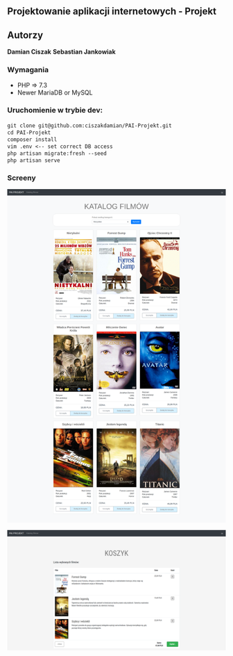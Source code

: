 ## Projektowanie aplikacji internetowych - Projekt

## Autorzy
**Damian Ciszak** 
**Sebastian Jankowiak**


### Wymagania
- PHP => 7.3
- Newer MariaDB or MySQL

### Uruchomienie w trybie dev:
```
git clone git@github.com:ciszakdamian/PAI-Projekt.git
cd PAI-Projekt
composer install
vim .env <-- set correct DB access
php artisan migrate:fresh --seed
php artisan serve
```

### Screeny
![lista_filmow](https://raw.githubusercontent.com/ciszakdamian/PAI-Projekt/dev/readme-img/filmy_lista.png?token=AFPZD66USGPPW4OOK4J7WRK655DJW)

![koszyk](https://raw.githubusercontent.com/ciszakdamian/PAI-Projekt/dev/readme-img/koszyk.png?token=AFPZD6ZUMP43YVAJYXE7RDC655DM4)
